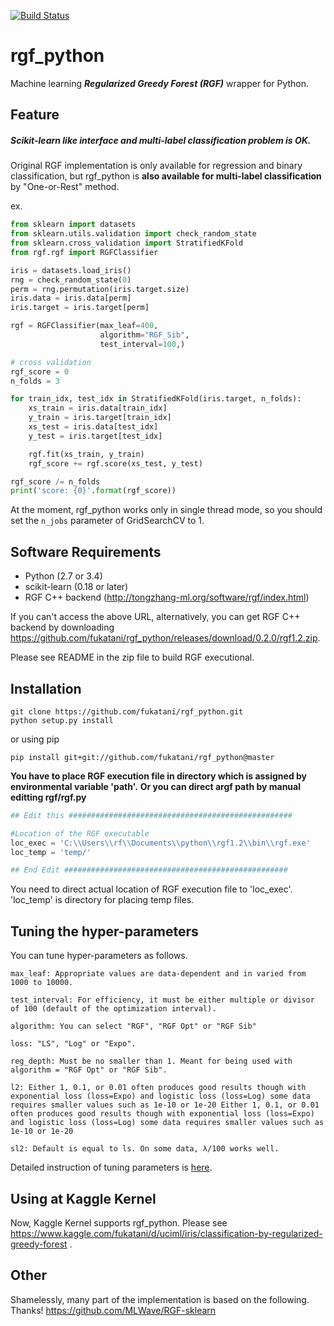 [![Build Status](https://travis-ci.org/fukatani/rgf_python.svg?branch=master)](https://travis-ci.org/fukatani/rgf_python)

# rgf_python
Machine learning ***Regularized Greedy Forest (RGF)*** wrapper for Python.

## Feature

##### Scikit-learn like interface and multi-label classification problem is OK.

Original RGF implementation is only available for regression and binary classification, but rgf_python is **also available for multi-label classification** by "One-or-Rest" method.

ex.
```python
from sklearn import datasets
from sklearn.utils.validation import check_random_state
from sklearn.cross_validation import StratifiedKFold
from rgf.rgf import RGFClassifier

iris = datasets.load_iris()
rng = check_random_state(0)
perm = rng.permutation(iris.target.size)
iris.data = iris.data[perm]
iris.target = iris.target[perm]

rgf = RGFClassifier(max_leaf=400,
                    algorithm="RGF_Sib",
                    test_interval=100,)

# cross validation
rgf_score = 0
n_folds = 3

for train_idx, test_idx in StratifiedKFold(iris.target, n_folds):
    xs_train = iris.data[train_idx]
    y_train = iris.target[train_idx]
    xs_test = iris.data[test_idx]
    y_test = iris.target[test_idx]

    rgf.fit(xs_train, y_train)
    rgf_score += rgf.score(xs_test, y_test)

rgf_score /= n_folds
print('score: {0}'.format(rgf_score))
```

At the moment, rgf_python works only in single thread mode, so you should set the `n_jobs` parameter of GridSearchCV to 1.

## Software Requirements

* Python (2.7 or 3.4)
* scikit-learn (0.18 or later)
* RGF C++ backend (http://tongzhang-ml.org/software/rgf/index.html)

If you can't access the above URL, alternatively, you can get RGF C++ backend by downloading https://github.com/fukatani/rgf_python/releases/download/0.2.0/rgf1.2.zip.

Please see README in the zip file to build RGF executional.


## Installation

```
git clone https://github.com/fukatani/rgf_python.git
python setup.py install
```
or using pip
```
pip install git+git://github.com/fukatani/rgf_python@master
```

**You have to place RGF execution file in directory which is assigned by environmental variable 'path'.**
**Or you can direct argf path by manual editting rgf/rgf.py**

```python
## Edit this ##################################################

#Location of the RGF executable
loc_exec = 'C:\\Users\\rf\\Documents\\python\\rgf1.2\\bin\\rgf.exe'
loc_temp = 'temp/'

## End Edit ##################################################
```

You need to direct actual location of RGF execution file to 'loc_exec'.
'loc_temp' is directory for placing temp files.

## Tuning the hyper-parameters
You can tune hyper-parameters as follows.

	max_leaf: Appropriate values are data-dependent and in varied from 1000 to 10000.

	test_interval: For efficiency, it must be either multiple or divisor of 100 (default of the optimization interval).

	algorithm: You can select "RGF", "RGF Opt" or "RGF Sib"

	loss: "LS", "Log" or "Expo".

	reg_depth: Must be no smaller than 1. Meant for being used with algorithm = "RGF Opt" or "RGF Sib".

	l2: Either 1, 0.1, or 0.01 often produces good results though with exponential loss (loss=Expo) and logistic loss (loss=Log) some data requires smaller values such as 1e-10 or 1e-20 Either 1, 0.1, or 0.01 often produces good results though with exponential loss (loss=Expo) and logistic loss (loss=Log) some data requires smaller values such as 1e-10 or 1e-20

	sl2: Default is equal to ls. On some data, λ/100 works well.

Detailed instruction of tuning parameters is [here](http://tongzhang-ml.org/software/rgf/rgf1.2-guide.pdf).

## Using at Kaggle Kernel
Now, Kaggle Kernel supports rgf_python.
Please see https://www.kaggle.com/fukatani/d/uciml/iris/classification-by-regularized-greedy-forest .

## Other

Shamelessly, many part of the implementation is based on the following. Thanks!
https://github.com/MLWave/RGF-sklearn